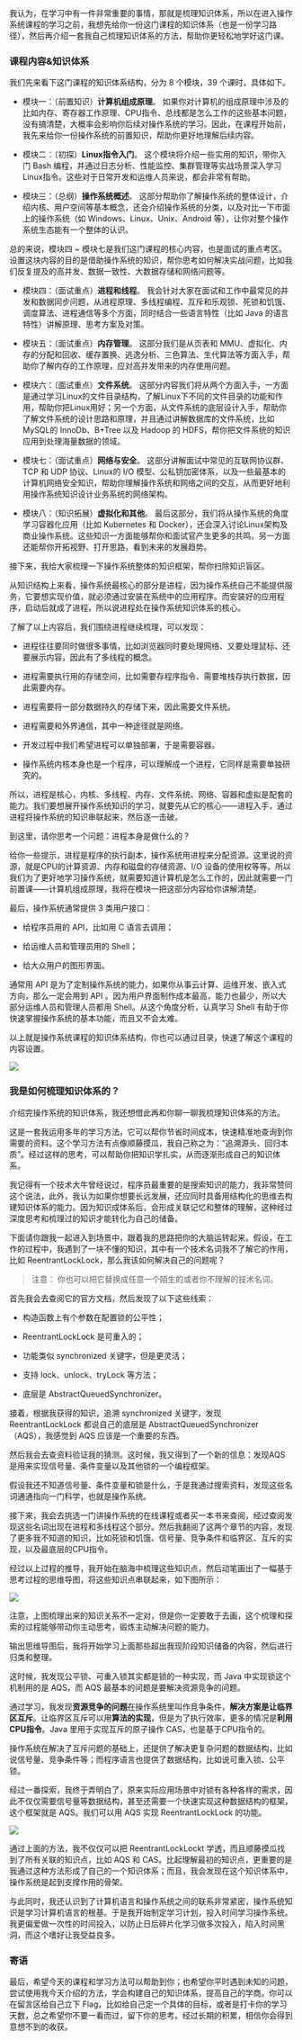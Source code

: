 我认为，在学习中有一件非常重要的事情，那就是梳理知识体系，所以在进入操作系统课程的学习之前，我想先给你一份这门课程的知识体系（也是一份学习路径），然后再介绍一套我自己梳理知识体系的方法，帮助你更轻松地学好这门课。

### 课程内容&知识体系

我们先来看下这门课程的知识体系结构，分为 8 个模块，39 个课时，具体如下。

* 模块一：（前置知识）**计算机组成原理**。 如果你对计算机的组成原理中涉及的比如内存、寄存器工作原理、CPU指令、总线都是怎么工作的这些基本问题，没有搞清楚，大概率会影响你后续对操作系统的学习。因此，在课程开始前，我先来给你一份操作系统的前置知识，帮助你更好地理解后续内容。

* 模块二：（初探）**Linux指令入门**。 这个模块将介绍一些实用的知识，带你入门 Bash 编程，并通过日志分析、性能监控、集群管理等实战场景深入学习Linux指令。这些对于日常开发和运维人员来说，都会非常有帮助。

* 模块三：（总纲）**操作系统概述**。 这部分帮助你了解操作系统的整体设计，介绍内核、用户空间等基本概念，还会介绍操作系统的分类，以及对比一下市面上的操作系统（如 Windows、Linux、Unix、Android 等），让你对整个操作系统生态能有一个整体的认识。

总的来说，模块四 ~ 模块七是我们这门课程的核心内容，也是面试的重点考区。设置这块内容的目的是借助操作系统的知识，帮你思考如何解决实战问题，比如我们反复提及的高并发、数据一致性、大数据存储和网络问题等。

* 模块四：（面试重点）**进程和线程**。 我会针对大家在面试和工作中最常见的并发和数据同步问题，从进程原理、多线程编程、互斥和乐观锁、死锁和饥饿、调度算法、进程通信等多个方面，同时结合一些语言特性（比如 Java 的语言特性）讲解原理、思考方案及对策。

* 模块五：（面试重点）**内存管理**。 这部分我们是从页表和 MMU、虚拟化、内存的分配和回收、缓存置换、逃逸分析、三色算法、生代算法等方面入手，帮助你了解内存的工作原理，应对高并发带来的内存使用问题。
* 模块六：（面试重点）**文件系统**。 这部分内容我们将从两个方面入手，一方面是通过学习Linux的文件目录结构，了解Linux下不同的文件目录的功能和作用，帮助你把Linux用好；另一个方面，从文件系统的底层设计入手，帮助你了解文件系统的设计思路和原理，并且通过讲解数据库的文件系统，比如 MySQL的 InnoDb、B+Tree 以及 Hadoop 的 HDFS，帮你把文件系统的知识应用到处理海量数据的领域。
* 模块七：（面试重点）**网络与安全**。 这部分讲解面试中常见的互联网协议群、TCP 和 UDP 协议、Linux的 I/O 模型、公私钥加密体系，以及一些最基本的计算机网络安全知识，帮助你理解操作系统和网络之间的交互，从而更好地利用操作系统知识设计业务系统的网络架构。
* 模块八：（知识拓展）**虚拟化和其他**。 最后这部分，我们将从操作系统的角度学习容器化应用（比如 Kubernetes 和 Docker），还会深入讨论Linux架构及商业操作系统。这些知识一方面能够帮你和面试官产生更多的共鸣，另一方面还能帮你开拓视野、打开思路，看到未来的发展趋势。

接下来，我给大家梳理一下操作系统整体的知识框架，帮你扫除知识盲区。

从知识结构上来看，操作系统最核心的部分是进程，因为操作系统自己不能提供服务，它要想实现价值，就必须通过安装在系统中的应用程序。而安装好的应用程序，启动后就成了进程，所以说进程处在操作系统知识体系的核心。

了解了以上内容后，我们围绕进程继续梳理，可以发现：

* 进程往往要同时做很多事情，比如浏览器同时要处理网络、又要处理鼠标、还要展示内容，因此有了多线程的概念。

* 进程需要执行用的存储空间，比如需要存程序指令、需要堆栈存执行数据，因此需要内存。

* 进程需要将一部分数据持久的存储下来，因此需要文件系统。

* 进程需要和外界通信，其中一种途径就是网络。

* 开发过程中我们希望进程可以单独部署，于是需要容器。

* 操作系统内核本身也是一个程序，可以理解成一个进程，它同样是需要单独研究的。

所以，进程是核心，内核、多线程、内存、文件系统、网络、容器和虚拟是配套的能力。我们要想展开操作系统知识的学习，就要先从它的核心——进程入手，通过进程将操作系统的知识串联起来，然后逐一击破。

到这里，请你思考一个问题：进程本身是做什么的？

给你一些提示，进程是程序的执行副本，操作系统用进程来分配资源。这里说的资源，就是CPU的计算资源、内存和磁盘的存储资源、I/O 设备的使用权等等。所以我们为了更好地学习操作系统，就需要知道计算机是怎么工作的，因此就需要一门前置课——计算机组成原理，我将在模块一把这部分内容给你讲解清楚。

最后，操作系统通常提供 3 类用户接口：

* 给程序员用的 API，比如用 C 语言去调用；

* 给运维人员和管理员用的 Shell；

* 给大众用户的图形界面。

通常用 API 是为了定制操作系统的能力，如果你从事云计算、运维开发、嵌入式方向，那么一定会用到 API 。因为用户界面制作成本最高，能力也最少，所以大部分运维人员和管理人员都用 Shell。从这个角度分析，认真学习 Shell 有助于你快速掌握操作系统的基本功能，而且又不会太难。

以上就是操作系统课程的知识体系结构，你也可以通过目录，快速了解这个课程的内容设置。

![](/Users/weihuchao/Pictures/src/20211203/重学操作系统/Ciqc1F9Vz7iAK8H4ABJ1CUDF2Sg647.png)

### 我是如何梳理知识体系的？

介绍完操作系统的知识体系，我还想借此再和你聊一聊我梳理知识体系的方法。

这是一套我运用多年的学习方法，它可以帮你节省时间成本，快速精准地查询到你需要的资料。这个学习方法有点像顺藤摸瓜，我自己称之为：“追溯源头、回归本质”。经过这样的思考，可以帮助你把知识学扎实，从而逐渐形成自己的知识体系。

我记得有一个技术大牛曾经说过，程序员最重要的是搜索知识的能力，我非常赞同这个说法，此外，我认为如果你想要长远发展，还应同时具备用结构化的思维去构建知识体系的能力。因为知识成体系后，会形成关联记忆和整体的理解，这种经过深度思考和梳理过的知识才能转化为自己的储备。

下面请你跟我一起进入到场景中，跟着我的思路把你的大脑运转起来。假设，在工作的过程中，我遇到了一块不懂的知识，其中有一个技术名词我不了解它的作用，比如 ReentrantLockLock，那么我该如何解决自己的问题呢？

> 注意： 你也可以把它替换成任意一个陌生的或者你不理解的技术名词。

首先我会去查阅它的官方文档，然后发现了以下这些线索：

* 构造函数上有个参数在配置锁的公平性；

* ReentrantLockLock 是可重入的；

* 功能类似 synchronized 关键字，但是更灵活；

* 支持 lock、unlock、tryLock 等方法；

* 底层是 AbstractQueuedSynchronizer。

接着，根据我获得的知识，追溯 synchronized 关键字，发现 ReentrantLockLock 都说自己的底层是 AbstractQueuedSynchronizer（AQS），我感觉到 AQS 应该是一个重要的东西。

然后我会去查资料验证我的猜测。这时候，我又得到了一个新的信息：发现AQS是用来实现信号量、条件变量以及其他锁的一个编程框架。

假设我还不知道信号量、条件变量和锁是什么，于是我通过搜索资料，发现这些名词通通指向一门科学，也就是操作系统。

接下来，我会去挑选一门讲操作系统的在线课程或者买一本书来查阅，经过查阅发现这些名词出现在进程和多线程这个部分。然后我翻阅了这两个章节的内容，发现了更多我不知道的知识，比如死锁和饥饿、信号量、竞争条件和临界区、互斥的实现，以及最底层的CPU指令。

经过以上过程的推导，我开始在脑海中梳理这些知识点，然后动笔画出了一幅基于思考过程的思维导图，将这些知识点串联起来，如下图所示：

![](/Users/weihuchao/Pictures/src/20211203/重学操作系统/CgqCHl9XZQCALTi6AAIjl6n0qNQ452.png)

注意，上图梳理出来的知识关系不一定对，但是你一定要敢于去画，这个梳理和探索的过程能够带动你主动思考，锻炼主动解决问题的能力。

输出思维导图后，我将开始学习上面那些超出我现阶段知识储备的内容，然后进行归类和整理。

这时候，我发现公平锁、可重入锁其实都是锁的一种实现，而 Java 中实现锁这个机制用的是 AQS，而 AQS 最基本的问题是要解决资源竞争的问题。

通过学习，我发现**资源竞争的问题**在操作系统里叫作竞争条件，**解决方案是让临界区互斥**。让临界区互斥可以用**算法的实现**，但是为了执行效率，更多的情况是**利用CPU指令**。Java 里用于实现互斥的原子操作 CAS，也是基于CPU指令的。

操作系统在解决了互斥问题的基础上，还提供了解决更复杂问题的数据结构，比如说信号量、竞争条件等；而程序语言也提供了数据结构，比如说可重入锁、公平锁。

经过一番探索，我终于弄明白了，原来实际应用场景中对锁有各种各样的需求，因此不仅仅需要信号量等数据结构，甚至还需要一个快速实现这种数据结构的框架，这个框架就是 AQS。我们可以用 AQS 实现 ReentrantLockLock 的功能。

![](/Users/weihuchao/Pictures/src/20211203/重学操作系统/Ciqc1F9V_ciAV08TAAGaQSyH17o250.png)

通过上面的方法，我不仅仅可以把 ReentrantLockLockt 学透，而且顺藤摸瓜找到了所有关联的知识点，比如 AQS 和 CAS。比起理解最初的知识点，更重要的是我通过这种方法形成了自己的一个知识体系；而且，我会发现在这个知识体系中，操作系统是起到支撑作用的骨架。

与此同时，我还认识到了计算机语言和操作系统之间的联系非常紧密，操作系统知识是学习计算机语言的根基。于是我开始制定学习计划，投入时间学习操作系统。我更偏爱做一次性的时间投入，以防止日后碎片化学习做多次投入，陷入时间黑洞，而这个嗜好让我受益良多。

### 寄语

最后，希望今天的课程和学习方法可以帮助到你；也希望你平时遇到未知的问题，尝试使用我今天介绍的方法，学会构建自己的知识体系，提高自己的学商。你可以在留言区给自己立下 Flag，比如给自己定一个具体的目标，或者是打卡你的学习天数，总之希望你不要一看而过，留下你的思考。经过长期的积累，相信你会得到意想不到的收获。

